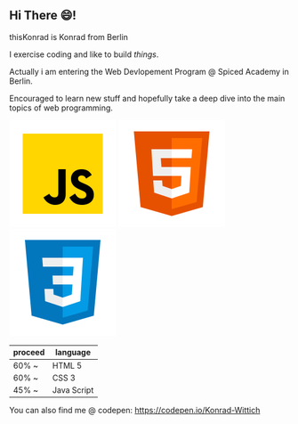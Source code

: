 ## Hi There 😄!

thisKonrad is Konrad from Berlin

I exercise coding and like to build *things*.


Actually i am entering the 
Web Devlopement Program 
@ Spiced Academy in Berlin.

Encouraged to learn new stuff 
and hopefully take a deep dive 
into the main
topics of web programming.


![jS-icon](./icons8-002javascript.svg)  	![jS-icon](./icons8-002html.svg) 	![jS-icon](./icons8-002css.svg)

| proceed | language|
| ----------- | ----------- |
|  60% ~| HTML 5|
|  60% ~| CSS 3|
|  45% ~| Java Script |


You can also find me @ codepen:
https://codepen.io/Konrad-Wittich
